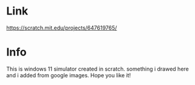 # Link
https://scratch.mit.edu/projects/647619765/
# Info
This is windows 11 simulator created in scratch. something i drawed here and i added from google images. Hope you like it!
